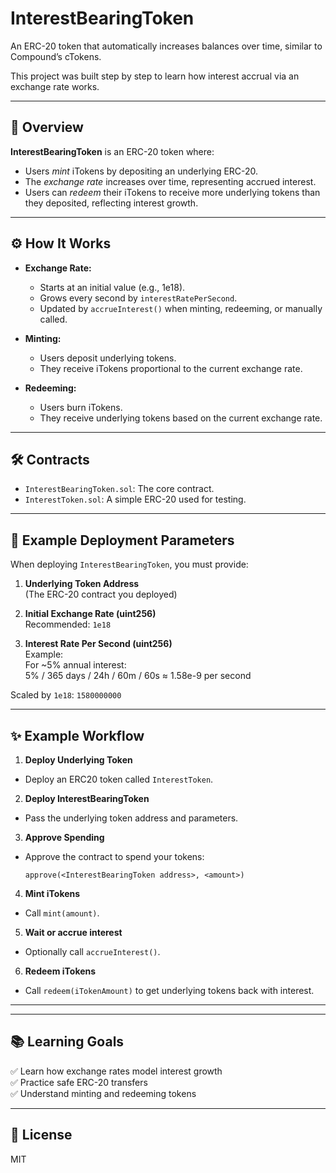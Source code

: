 # InterestBearingToken

An ERC-20 token that automatically increases balances over time, similar to Compound’s cTokens.

This project was built step by step to learn how interest accrual via an exchange rate works.

---

## 📄 Overview

**InterestBearingToken** is an ERC-20 token where:

- Users *mint* iTokens by depositing an underlying ERC-20.
- The *exchange rate* increases over time, representing accrued interest.
- Users can *redeem* their iTokens to receive more underlying tokens than they deposited, reflecting interest growth.

---

## ⚙️ How It Works

- **Exchange Rate:**
  - Starts at an initial value (e.g., 1e18).
  - Grows every second by `interestRatePerSecond`.
  - Updated by `accrueInterest()` when minting, redeeming, or manually called.

- **Minting:**
  - Users deposit underlying tokens.
  - They receive iTokens proportional to the current exchange rate.

- **Redeeming:**
  - Users burn iTokens.
  - They receive underlying tokens based on the current exchange rate.

---

## 🛠 Contracts

- `InterestBearingToken.sol`: The core contract.
- `InterestToken.sol`: A simple ERC-20 used for testing.

---

## 📝 Example Deployment Parameters

When deploying `InterestBearingToken`, you must provide:

1. **Underlying Token Address**  
   (The ERC-20 contract you deployed)

2. **Initial Exchange Rate (uint256)**  
   Recommended: `1e18`

3. **Interest Rate Per Second (uint256)**  
   Example:  
   For ~5% annual interest:  
5% / 365 days / 24h / 60m / 60s
≈ 1.58e-9 per second

Scaled by `1e18`: `1580000000`

---

## ✨ Example Workflow

1. **Deploy Underlying Token**
- Deploy an ERC20 token called `InterestToken`.
2. **Deploy InterestBearingToken**
- Pass the underlying token address and parameters.
3. **Approve Spending**
- Approve the contract to spend your tokens:
  ```solidity
  approve(<InterestBearingToken address>, <amount>)
  ```
4. **Mint iTokens**
- Call `mint(amount)`.
5. **Wait or accrue interest**
- Optionally call `accrueInterest()`.
6. **Redeem iTokens**
- Call `redeem(iTokenAmount)` to get underlying tokens back with interest.

---


---

## 📚 Learning Goals

✅ Learn how exchange rates model interest growth  
✅ Practice safe ERC-20 transfers  
✅ Understand minting and redeeming tokens  

---

## 📜 License

MIT
